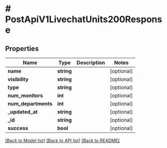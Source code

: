 # # PostApiV1LivechatUnits200Response

## Properties

Name | Type | Description | Notes
------------ | ------------- | ------------- | -------------
**name** | **string** |  | [optional]
**visibility** | **string** |  | [optional]
**type** | **string** |  | [optional]
**num_monitors** | **int** |  | [optional]
**num_departments** | **int** |  | [optional]
**_updated_at** | **string** |  | [optional]
**_id** | **string** |  | [optional]
**success** | **bool** |  | [optional]

[[Back to Model list]](../../README.md#models) [[Back to API list]](../../README.md#endpoints) [[Back to README]](../../README.md)

